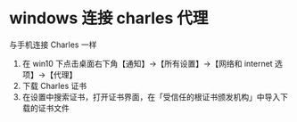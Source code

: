 # windows 连接 charles 代理

与手机连接 Charles 一样

1. 在 win10 下点击桌面右下角【通知】->【所有设置】->【网络和 internet 选项】->【代理】
1. 下载 Charles 证书
1. 在设置中搜索证书，打开证书界面，在「受信任的根证书颁发机构」中导入下载的证书文件
